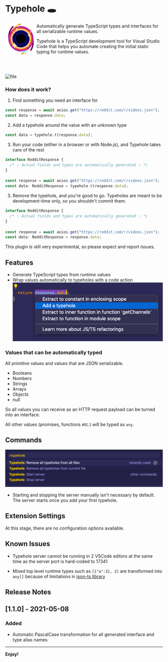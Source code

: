 # Typehole 🕳

<p><img align="left" src="./images/logo.png" width="100px"></p>

Automatically generate TypeScript types and interfaces for all serializable runtime values.

Typehole is a TypeScript development tool for Visual Studio Code that helps you automate creating the initial static typing for runtime values.

<br/>
<br/>

![file](https://user-images.githubusercontent.com/1206987/115986088-5646a280-a5b7-11eb-841c-90ab6e10198a.gif)

### How does it work?

1. Find something you need an interface for

```ts
const response = await axios.get("https://reddit.com/r/videos.json");
const data = response.data;
```

2. Add a typehole around the value with an unknown type

```ts
const data = typehole.t(response.data);
```

3. Run your code (either in a browser or with Node.js), and Typehole takes care of the rest

```ts
interface RedditResponse {
  /* ✨ Actual fields and types are automatically generated ✨ */
}

const response = await axios.get("https://reddit.com/r/videos.json");
const data: RedditResponse = typehole.t(response.data);
```

3. Remove the typehole, and you're good to go. Typeholes are meant to be development-time only, so you shouldn't commit them.

```ts
interface RedditResponse {
  /* ✨ Actual fields and types are automatically generated ✨ */
}

const response = await axios.get("https://reddit.com/r/videos.json");
const data: RedditResponse = response.data;
```

This plugin is still very experimental, so please expect and report issues.

## Features

- Generate TypeScript types from runtime values
- Wrap values automatically to typeholes with a code action<br/><img width="500" src="./images/code-action.png" />

### Values that can be automatically typed

All primitive values and values that are JSON serializable.

- Booleans
- Numbers
- Strings
- Arrays
- Objects
- null

So all values you can receive as an HTTP request payload can be turned into an interface.

All other values (promises, functions etc.) will be typed as `any`.

## Commands

![image](./images/commands.png)

- Starting and stopping the server manually isn't necessary by default. The server starts once you add your first typehole.

## Extension Settings

At this stage, there are no configuration options available.

## Known Issues

- Typehole server cannot be running in 2 VSCode editors at the same time as the server port is hard-coded to 17341

- Mixed top level runtime types such as `[{"a":3}, 2]` are transformed into `any[]` because of limitations in [json-ts library](https://github.com/shakyShane/json-ts/blob/master/src/transformer.ts#L202)

## Release Notes

## [1.1.0] - 2021-05-08

### Added

- Automatic PascalCase transformation for all generated interface and type alias names

---

**Enjoy!**
